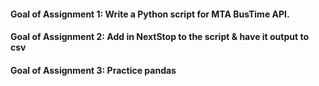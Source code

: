#### Goal of Assignment 1: Write a Python script for MTA BusTime API.

#### Goal of Assignment 2: Add in NextStop to the script & have it output to csv

#### Goal of Assignment 3: Practice pandas 


